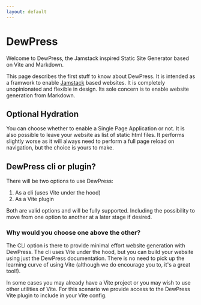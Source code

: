 ```yaml
---
layout: default
---
```


# DewPress

Welcome to DewPress, the Jamstack inspired Static Site Generator based on Vite and Markdown.

This page describes the first stuff to know about DewPress. It is intended as a framwork to enable
[Jamstack](https://jamstack.org/) based websites. It is completely unopinionated and flexible in design. Its sole concern
is to enable website generation from Markdown.

## Optional Hydration
You can choose whether to enable a Single Page Application or not. It is also possible to leave 
your website as list of static html files. It performs slightly worse as it will always need to perform a full
page reload on navigation, but the choice is yours to make.

## DewPress cli or plugin?

There will be two options to use DewPress:
1. As a cli (uses Vite under the hood)
2. As a Vite plugin

Both are valid options and will be fully supported. Including the possibility to move from one option to another at a later stage
if desired.

### Why would you choose one above the other?
The CLI option is there to provide minimal effort website generation with DewPress. 
The cli uses Vite under the hood, but you can build your website using just the DewPress documentation. 
There is no need to pick up the learning curve of using Vite (although we do encourage you to, it's a great tool!).

In some cases you may already have a Vite project or you may wish to use other utilities of Vite. 
For this scenario we provide access to the DewPress Vite plugin to include in your Vite config.


